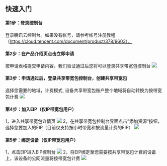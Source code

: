 ## 快速入门
#### 第1步：登录控制台
登录腾讯云控制台。如果没有帐号，请参考帐号注册教程（https://cloud.tencent.com/document/product/378/9603）。
#### 第2步：在产品介绍页点击立即申请
按申请表格提交申请内容，我们验证通过后您将可以登录共享带宽包控制台
![](https://main.qcloudimg.com/raw/3f7a9543e6cacb7addd8eeeac7e83605.png)
#### 第3步：申请通过后，登录共享带宽包控制台，创建共享带宽包
选择您需要的地域，计费模式, 设备共享带宽包账户整个地域将自动转换为按带宽包计费
![](https://main.qcloudimg.com/raw/f766afc872c9eb0f27f0da020fbfac5b.png)
#### 第4步：加入EIP（仅IP带宽包用户）
1，进入共享带宽包详情页
![](https://main.qcloudimg.com/raw/8e11d6cc41130a359ef1c232afabcf89.png)
2，在共享带宽包控制台界面点击”添加资源“按钮，选择您要加入的EIP（目前仅支持按小时带宽和按流量计费的EIP）
![](https://main.qcloudimg.com/raw/75b107b52e8a72cfd528944994c7cb45.png)
#### 第5步：绑定设备（仅IP带宽包用户）
1，点击EIP进入EIP控制台
![](https://main.qcloudimg.com/raw/0441590596dbc3bac21b9601472a924f.png)
2，将EIP绑定至您需要按共享带宽包计费的设备上，该设备的公网流量将按带宽包计费
![](https://main.qcloudimg.com/raw/f9096c3438b35261369c486a2d3a8238.png)



